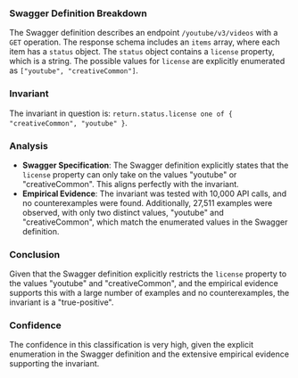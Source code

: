### Swagger Definition Breakdown
The Swagger definition describes an endpoint `/youtube/v3/videos` with a `GET` operation. The response schema includes an `items` array, where each item has a `status` object. The `status` object contains a `license` property, which is a string. The possible values for `license` are explicitly enumerated as `["youtube", "creativeCommon"]`.

### Invariant
The invariant in question is: `return.status.license one of { "creativeCommon", "youtube" }`.

### Analysis
- **Swagger Specification**: The Swagger definition explicitly states that the `license` property can only take on the values "youtube" or "creativeCommon". This aligns perfectly with the invariant.
- **Empirical Evidence**: The invariant was tested with 10,000 API calls, and no counterexamples were found. Additionally, 27,511 examples were observed, with only two distinct values, "youtube" and "creativeCommon", which match the enumerated values in the Swagger definition.

### Conclusion
Given that the Swagger definition explicitly restricts the `license` property to the values "youtube" and "creativeCommon", and the empirical evidence supports this with a large number of examples and no counterexamples, the invariant is a "true-positive".

### Confidence
The confidence in this classification is very high, given the explicit enumeration in the Swagger definition and the extensive empirical evidence supporting the invariant.
